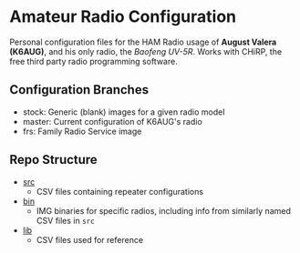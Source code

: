 # Amateur Radio Configuration

Personal configuration files for the HAM Radio usage of **August Valera (K6AUG)**, and his only radio, the *Baofeng UV-5R*. Works with CHiRP, the free third party radio programming software.

## Configuration Branches

- stock: Generic (blank) images for a given radio model
- master: Current configuration of K6AUG's radio
- frs: Family Radio Service image

## Repo Structure

- [src](src)
    - CSV files containing repeater configurations
- [bin](bin)
    - IMG binaries for specific radios, including info from similarly named
        CSV files in `src`
- [lib](lib)
    - CSV files used for reference

